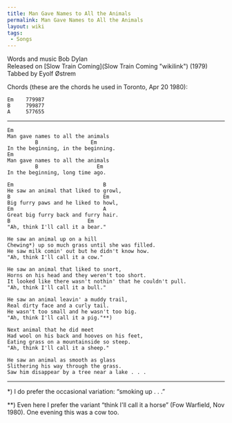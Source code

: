 ```yaml
---
title: Man Gave Names to All the Animals
permalink: Man Gave Names to All the Animals
layout: wiki
tags:
 - Songs
---
```


Words and music Bob Dylan  
Released on [Slow Train Coming](Slow Train Coming "wikilink") (1979)  
Tabbed by Eyolf Østrem

Chords (these are the chords he used in Toronto, Apr 20 1980):

    Em    779987
    B     799877
    A     577655

* * * * *

    Em
    Man gave names to all the animals
             B                 Em
    In the beginning, in the beginning.
    Em
    Man gave names to all the animals
             B                   Em
    In the beginning, long time ago.

    Em                             B
    He saw an animal that liked to growl,
    B                              Em
    Big furry paws and he liked to howl,
    Em                             A
    Great big furry back and furry hair.
    B                         Em
    "Ah, think I'll call it a bear."

    He saw an animal up on a hill
    Chewing*) up so much grass until she was filled.
    He saw milk comin' out but he didn't know how.
    "Ah, think I'll call it a cow."

    He saw an animal that liked to snort,
    Horns on his head and they weren't too short.
    It looked like there wasn't nothin' that he couldn't pull.
    "Ah, think I'll call it a bull."

    He saw an animal leavin' a muddy trail,
    Real dirty face and a curly tail.
    He wasn't too small and he wasn't too big.
    "Ah, think I'll call it a pig."**)

    Next animal that he did meet
    Had wool on his back and hooves on his feet,
    Eating grass on a mountainside so steep.
    "Ah, think I'll call it a sheep."

    He saw an animal as smooth as glass
    Slithering his way through the grass.
    Saw him disappear by a tree near a lake . . .

* * * * *

\*) I do prefer the occasional variation: “smoking up . . .”

\*\*) Even here I prefer the variant “think I'll call it a horse” (Fow
Warfield, Nov 1980). One evening this was a cow too.
